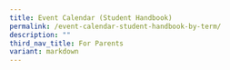 ```yaml
---
title: Event Calendar (Student Handbook)
permalink: /event-calendar-student-handbook-by-term/
description: ""
third_nav_title: For Parents
variant: markdown
---
```

